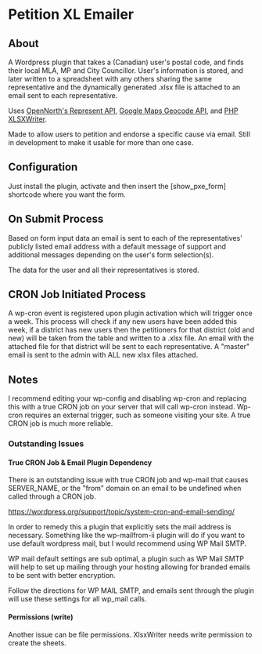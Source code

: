 # Petition XL Emailer

## About

A Wordpress plugin that takes a (Canadian) user's postal code, and finds their local MLA, MP and City Councillor. User's information is stored, and later written to a spreadsheet with any others sharing the same representative and the dynamically generated .xlsx file is attached to an email sent to each representative.

Uses [OpenNorth's Represent API](https://represent.opennorth.ca/api/), [Google Maps Geocode API](https://developers.google.com/maps/documentation/geocoding/start), and [PHP XLSXWriter](https://github.com/mk-j/PHP_XLSXWriter).

Made to allow users to petition and endorse a specific cause via email. Still in development to make it usable for more than one case.

## Configuration

Just install the plugin, activate and then insert the [show\_pxe\_form] shortcode where you want the form.

## On Submit Process
 Based on form input data an email is sent to each of the representatives' publicly listed email address with a default message of support and additional messages depending on the user's form selection(s).

The data for the user and all their representatives is stored.

## CRON Job Initiated Process
A wp-cron event is registered upon plugin activation which will trigger once a week. This process will check if any new users have been added this week, if a district has new users then the petitioners for that district (old and new) will be taken from the table and written to a .xlsx file. An email with the attached file for that district will be sent to each representative. A "master" email is sent to the admin with ALL new xlsx files attached.

## Notes
I recommend editing your wp-config and disabling wp-cron and replacing this with a true CRON job on your server that will call wp-cron instead. Wp-cron requires an external trigger, such as someone visiting your site. A true CRON job is much more reliable.

### Outstanding Issues
#### True CRON Job & Email Plugin Dependency
There is an outstanding issue with true CRON job and wp-mail that causes SERVER_NAME, or the "from" domain on an email to be undefined when called through a CRON job.

https://wordpress.org/support/topic/system-cron-and-email-sending/

In order to remedy this a plugin that explicitly sets the mail address is necessary. Something like the wp-mailfrom-ii plugin will do if you want to use default wordpress mail, but I would recommend using WP Mail SMTP.  

WP mail default settings are sub optimal, a plugin such as WP Mail SMTP will help to set up mailing through your hosting allowing for branded emails to be sent with better encryption.

Follow the directions for WP MAIL SMTP, and emails sent through the plugin will use these settings for all wp_mail calls.

#### Permissions (write)
Another issue can be file permissions. XlsxWriter needs write permission to create the sheets.